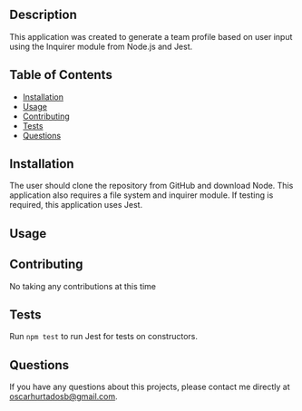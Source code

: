 ## Description 
This application was created to generate a team profile based on user input using the Inquirer module from Node.js and Jest.

## Table of Contents
* [Installation](#installation)
* [Usage](#usage)
* [Contributing](#contributing)
* [Tests](#tests)
* [Questions](#questions)

## Installation 
The user should clone the repository from GitHub and download Node. This application also requires a file system and inquirer module. If testing is required, this application uses Jest. 

## Usage 


## Contributing 
No taking any contributions at this time

## Tests
Run `npm test` to run Jest for tests on constructors. 

## Questions
If you have any questions about this projects, please contact me directly at oscarhurtadosb@gmail.com.
